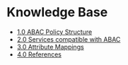 # Knowledge Base
* [1.0 ABAC Policy Structure](./1-abac-policies.md)
* [2.0 Services compatible with ABAC](./2-abac-compatible-services.md)
* [3.0 Attribute Mappings](./3-attribute-mappings.md)
* [4.0 References](./4-references.md)
